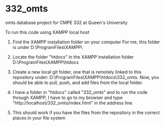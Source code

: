 # 332_omts
omts database project for CMPE 332 at Queen's University

To run this code using XAMPP local host

1. Find the XAMPP installation folder on your computer
    For me, this folder is under D:\ProgramFiles\XAMPP\

2. Locate the folder "htdocs" in the XAMPP installation folder
    D:\ProgramFiles\XAMPP\htdocs
    
3. Create a new local git folder, one that is remotely linked to this repository under: D:\ProgramFiles\XAMPP\htdocs\332_omts.
    Now, you should be able to pull, push, and add files from the local folder.
    
4. I have a folder in "htdocs" called "332_omts" and to run the code through XAMPP,
    I have to go to my browser and type "http://localhost/332_omts/index.html" in the address
    line.
    
5. This should work if you have the files from the repository in the correct places in your
    file system
